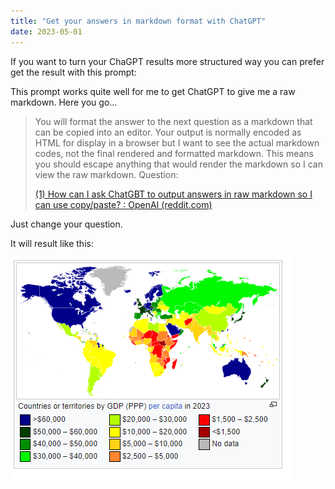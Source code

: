 ```yaml
---
title: "Get your answers in markdown format with ChatGPT"
date: 2023-05-01
---
```


If you want to turn your ChaGPT results more structured way you can prefer get the result with this prompt:

This prompt works quite well for me to get ChatGPT to give me a raw markdown. Here you go...

> You will format the answer to the next question as a markdown that can be copied into an editor. Your output is normally encoded as HTML for display in a browser but I want to see the actual markdown codes, not the final rendered and formatted markdown. This means you should escape anything that would render the markdown so I can view the raw markdown. Question: <Your Question>
> 
> [(1) How can I ask ChatGBT to output answers in raw markdown so I can use copy/paste? : OpenAI (reddit.com)](https://www.reddit.com/r/OpenAI/comments/103xt7u/comment/jbmo5s6/)

Just change your question.

It will result like this:

[![](/images/image.png)](https://suatatan.wordpress.com/wp-content/uploads/2023/05/image.png)
